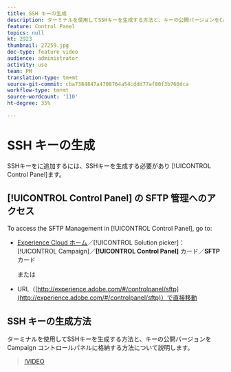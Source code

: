 ```yaml
---
title: SSH キーの生成
description: ターミナルを使用してSSHキーを生成する方法と、キーの公開バージョンをCampaign コントロールパネルに格納する方法について説明します。
feature: Control Panel
topics: null
kt: 2923
thumbnail: 27259.jpg
doc-type: feature video
audience: administrator
activity: use
team: PM
translation-type: tm+mt
source-git-commit: cba7384847a4708764a54cddd77af80f3b760dca
workflow-type: tm+mt
source-wordcount: '110'
ht-degree: 35%

---
```



# SSH キーの生成

SSHキーをに追加するには、SSHキーを生成する必要があり [!UICONTROL Control Panel]ます。

## [!UICONTROL Control Panel] の SFTP 管理へのアクセス

To access the SFTP Management in [!UICONTROL Control Panel], go to:

* [Experience Cloud ホーム](https://experience.adobe.com/#/home)／[!UICONTROL Solution picker]：[!UICONTROL Campaign]／**[!UICONTROL Control Panel]** カード／**SFTP** カード

   または
* URL（[http://experience.adobe.com/#/controlpanel/sftp](http://experience.adobe.com/#/controlpanel/sftp)）で直接移動

## SSH キーの生成方法

ターミナルを使用してSSHキーを生成する方法と、キーの公開バージョンをCampaign コントロールパネルに格納する方法について説明します。

>[!VIDEO](https://video.tv.adobe.com/v/27259?quality=12)
